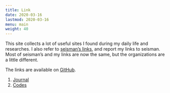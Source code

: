 ```yaml
---
title: Link
date: 2020-03-16
lastmod: 2020-03-16
menu: main
weight: 40
---
```


This site collects a lot of useful sites I found during my daily life and researches. I also refer to [seisman’s links](https://link.seisman.info/), and report my links to seisman. Most of seisman’s and my links are now the same, but the organizations are a little different.

The links are available on [GitHub](https://github.com/core-man/links.coreman).

1. [Journal]()
2. [Codes]()

